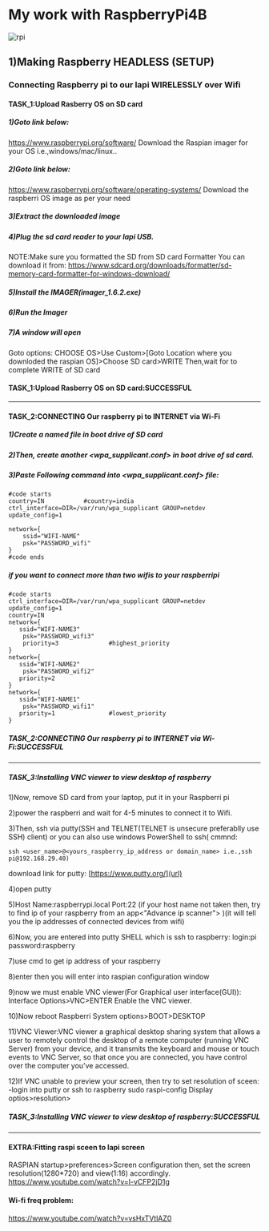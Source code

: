 # My work with RaspberryPi4B

![rpi](https://user-images.githubusercontent.com/88953654/134862798-668056dc-7f84-4302-a6c4-d7bc866c43e5.png)


## 1)Making Raspberry HEADLESS (SETUP)
### Connecting Raspberry pi to our lapi WIRELESSLY over Wifi
#### TASK_1:Upload Rasberry OS on SD card

##### 1)Goto link below:
https://www.raspberrypi.org/software/
Download the Raspian imager for your OS i.e.,windows/mac/linux..

##### 2)Goto link below:
https://www.raspberrypi.org/software/operating-systems/
Download the raspberri OS image as per your need

##### 3)Extract the downloaded image

##### 4)Plug the sd card reader to your lapi USB.
NOTE:Make sure you formatted the SD from SD card Formatter
You can download it from:
https://www.sdcard.org/downloads/formatter/sd-memory-card-formatter-for-windows-download/

##### 5)Install the IMAGER(imager_1.6.2.exe)

##### 6)Run the Imager

##### 7)A window will open
Goto options:
CHOOSE OS>Use Custom>[Goto Location where you downloded the raspian OS]>Choose SD card>WRITE
Then,wait for to complete WRITE of SD card 

#### TASK_1:Upload Rasberry OS on SD card:SUCCESSFUL
*********************************************************************************************************************************************************************************
#### TASK_2:CONNECTING Our raspberry pi to INTERNET via Wi-Fi

##### 1)Create a <ssh> named file in boot drive of SD card

##### 2)Then, create another <wpa_supplicant.conf> in boot drive of sd card.

##### 3)Paste Following command into <wpa_supplicant.conf> file:

```
#code starts
country=IN           #country=india
ctrl_interface=DIR=/var/run/wpa_supplicant GROUP=netdev
update_config=1

network={
    ssid="WIFI-NAME"
    psk="PASSWORD_wifi"
}
#code ends
```

##### if you want to connect more than two wifis to your raspberripi
```
#code starts
ctrl_interface=DIR=/var/run/wpa_supplicant GROUP=netdev
update_config=1
country=IN
network={
   ssid="WIFI-NAME3"
    psk="PASSWORD_wifi3"
    priority=3              #highest_priority
}
network={
   ssid="WIFI-NAME2"
    psk="PASSWORD_wifi2"
   priority=2
}
network={
   ssid="WIFI-NAME1"
    psk="PASSWORD_wifi1"
   priority=1               #lowest_priority
}
```
##### TASK_2:CONNECTING Our raspberry pi to INTERNET via Wi-Fi:SUCCESSFUL
*********************************************************************************************************************************************************************************
##### TASK_3:Installing VNC viewer to view desktop of raspberry

1)Now, remove SD card from your laptop, put it in your Raspberri pi

2)power the raspberri and wait for 4-5 minutes to connect it to Wifi.

3)Then, ssh via putty(SSH and TELNET(TELNET is unsecure preferablly use SSH) client) or you can also use windows PowerShell to ssh(
cmmnd:
```
ssh <user_name>@<yours_raspberry_ip_address or domain_name> i.e.,ssh pi@192.168.29.40)
```
download link for putty:
[https://www.putty.org/](url)

4)open putty

5)Host Name:raspberrypi.local Port:22  (if your host name not taken then, try to find ip of your raspberry from an app<"Advance ip scanner"> )(it will tell you
the ip addresses of connected devices from wifi)

6)Now, you are entered into putty SHELL which is ssh to raspberry:
login:pi
password:raspberry

7)use <ifconfig> cmd to get ip address of your raspberry

8)enter <sudo raspi-config> then you will enter into raspian configuration window

9)now we must enable VNC viewer(For Graphical user interface(GUI)):
Interface Options>VNC>ENTER
Enable the VNC viewer.

10)Now reboot Raspberri
System options>BOOT>DESKTOP

11)VNC Viewer:VNC viewer a graphical desktop sharing system that allows a user to remotely control the desktop of a remote computer (running VNC Server) from your device, 
and it transmits the keyboard and mouse or touch events to VNC Server, so that once you are connected, you have control over the computer you’ve accessed. 

12)If VNC unable to preview your screen, then try to set resolution of sceen:
-login into putty or ssh to raspberry
sudo raspi-config
Display optios>resolution><YOUR CHOICE OF RESOLUTION>

##### TASK_3:Installing VNC viewer to view desktop of raspberry:SUCCESSFUL
*********************************************************************************************************************************************************************************

#### EXTRA:Fitting raspi sceen to lapi screen
RASPIAN startup>preferences>Screen configuration
then, set the screen resolution(1280*720) and view(1:16) accordingly.
https://www.youtube.com/watch?v=I-vCFP2jD1g

#### Wi-fi freq problem:
https://www.youtube.com/watch?v=vsHxTVtlAZ0


